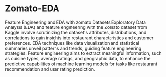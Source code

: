 # Zomato-EDA
Feature Engineering and EDA with zomato Datasets
Exploratory Data Analysis (EDA) and feature engineering with the Zomato dataset from Kaggle involve scrutinizing the dataset's attributes, distributions, and correlations to gain insights into restaurant characteristics and customer preferences. EDA techniques like data visualization and statistical summaries unveil patterns and trends, guiding feature engineering strategies. Feature engineering aims to extract meaningful information, such as cuisine types, average ratings, and geographic data, to enhance the predictive capabilities of machine learning models for tasks like restaurant recommendation and user rating prediction.

